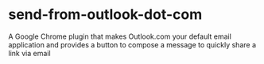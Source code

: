 send-from-outlook-dot-com
=========================

A Google Chrome plugin that makes Outlook.com your default email application and provides a button to compose a message to quickly share a link via email
